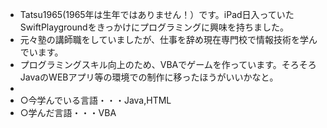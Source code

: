 - Tatsu1965(1965年は生年ではありません！）です。iPad日入っていたSwiftPlaygroundをきっかけにプログラミングに興味を持ちました。  
- 元々塾の講師職をしていましたが、仕事を辞め現在専門校で情報技術を学んでいます。
- プログラミングスキル向上のため、VBAでゲームを作っています。そろそろJavaのWEBアプリ等の環境での制作に移ったほうがいいかなと。
- 
- ○今学んでいる言語・・・Java,HTML
- ○学んだ言語・・・VBA
